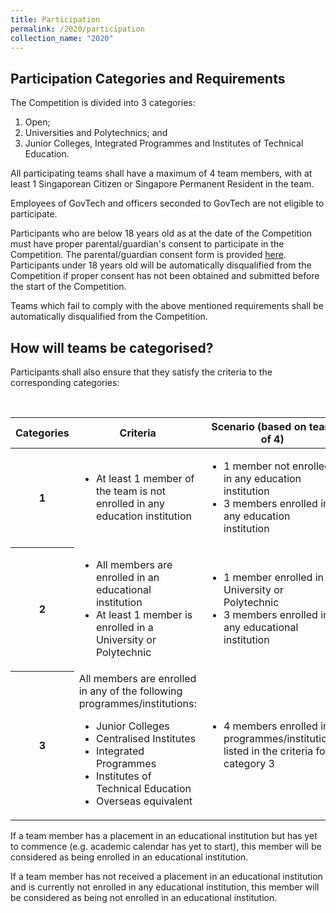 ```yaml
---
title: Participation
permalink: /2020/participation
collection_name: "2020"
---
```


## Participation Categories and Requirements

The Competition is divided into 3 categories:

1. Open;
2. Universities and Polytechnics; and
3. Junior Colleges, Integrated Programmes and Institutes of Technical Education.

All participating teams shall have a maximum of 4 team members, with at least 1 Singaporean Citizen or Singapore Permanent Resident in the team. 

Employees of GovTech and officers seconded to GovTech are not eligible to participate.

Participants who are below 18 years old as at the date of the Competition must have proper parental/guardian's consent to participate in the Competition. The parental/guardian consent form is provided [here](/files/STACK%20the%20Flags%20Consent%20and%20Indemnity%20Form.docx). Participants under 18 years old will be automatically disqualified from the Competition if proper consent has not been obtained and submitted before the start of the Competition.

Teams which fail to comply with the above mentioned requirements shall be automatically disqualified from the Competition.

## How will teams be categorised?

Participants shall also ensure that they satisfy the criteria to the corresponding categories:

<br>
<table class="info-table">
  <thead>
    <th>Categories</th>
    <th>Criteria</th>
    <th>Scenario (based on team of 4)</th>
  </thead>
  <tr>
    <th>1</th>
    <td>
      <ul>
        <li>At least 1 member of the team is not enrolled in any education institution</li>
      </ul>
    </td>
    <td>
      <ul>
        <li>1 member not enrolled in any education institution</li>
        <li>3 members enrolled in any education institution</li>
      </ul>
    </td>
  </tr>
  <tr>
    <th>2</th>
    <td>
      <ul>
        <li>All members are enrolled in an educational institution</li>
        <li>At least 1 member is enrolled in a University or Polytechnic</li> 
      </ul>
    </td>
    <td>
      <ul>
        <li>1 member enrolled in University or Polytechnic</li>
        <li>3 members enrolled in any educational institution</li>
      </ul>
    </td>
  </tr>
  <tr>
    <th>3</th>
    <td>
      All members are enrolled in any of the following programmes/institutions:
      <ul>
        <li>Junior Colleges</li>
        <li>Centralised Institutes</li>
        <li>Integrated Programmes</li>
        <li>Institutes of Technical Education</li>
        <li>Overseas equivalent</li>
      </ul>
    </td>
    <td>
      <ul>
        <li>4 members enrolled in programmes/institutions listed in the criteria for category 3</li>
      </ul>
    </td>
  </tr>
</table>

If a team member has a placement in an educational institution but has yet to commence (e.g. academic calendar has yet to start), this member will be considered as being enrolled in an educational institution.

If a team member has not received a placement in an educational institution and is currently not enrolled in any educational institution, this member will be considered as being not enrolled in an educational institution.
